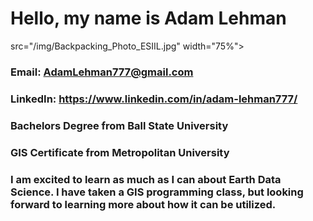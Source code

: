 # Hello, my name is __Adam Lehman__

  src="/img/Backpacking_Photo_ESIIL.jpg" 
  width="75%">

### Email: AdamLehman777@gmail.com

### LinkedIn: https://www.linkedin.com/in/adam-lehman777/

### Bachelors Degree from Ball State University

### GIS Certificate from Metropolitan University

### I am excited to learn as much as I can about Earth Data Science. I have taken a GIS programming class, but looking forward to learning more about how it can be utilized. 

